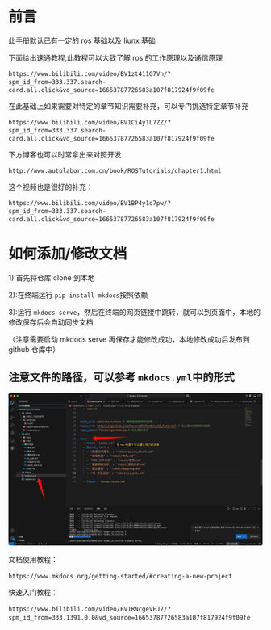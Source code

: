 # 前言

此手册默认已有一定的 ros 基础以及 liunx 基础

下面给出速通教程,此教程可以大致了解 ros 的工作原理以及通信原理

```
https://www.bilibili.com/video/BV1zt411G7Vn/?spm_id_from=333.337.search-card.all.click&vd_source=16653787726583a107f817924f9f09fe
```

在此基础上如果需要对特定的章节知识需要补充，可以专门挑选特定章节补充

```
https://www.bilibili.com/video/BV1Ci4y1L7ZZ/?spm_id_from=333.337.search-card.all.click&vd_source=16653787726583a107f817924f9f09fe
```

[
]()

下方博客也可以时常拿出来对照开发

```
http://www.autolabor.com.cn/book/ROSTutorials/chapter1.html
```

这个视频也是很好的补充：

```
https://www.bilibili.com/video/BV1BP4y1o7pw/?spm_id_from=333.337.search-card.all.click&vd_source=16653787726583a107f817924f9f09fe
```



# 如何添加/修改文档

1):首先将仓库 clone 到本地

2):在终端运行 `pip install mkdocs`按照依赖

3):运行 `mkdocs serve`，然后在终端的网页链接中跳转，就可以到页面中，本地的修改保存后会自动同步文档

（注意需要启动 mkdocs serve 再保存才能修改成功，本地修改成功后发布到 github 仓库中）

## 注意文件的路径，可以参考 `mkdocs.yml`中的形式

![1755228542331](image/index/1755228542331.png)

文档使用教程：

`https://www.mkdocs.org/getting-started/#creating-a-new-project`

快速入门教程：

`https://www.bilibili.com/video/BV1RNcgeVEJ7/?spm_id_from=333.1391.0.0&vd_source=16653787726583a107f817924f9f09fe`
